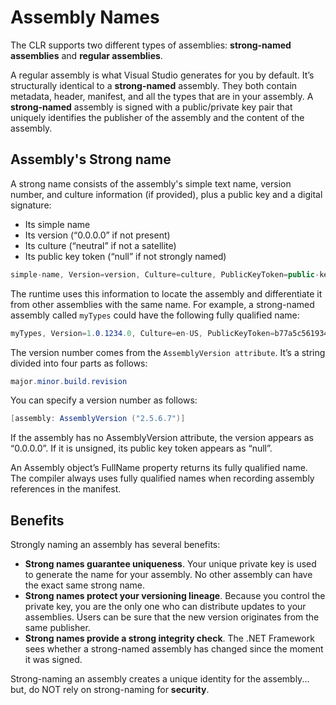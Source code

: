 # Assembly Names

The CLR supports two different types of assemblies: **strong-named assemblies** and **regular assemblies**.

A regular assembly is what Visual Studio generates for you by default. It’s structurally identical to a **strong-named** assembly. They both contain metadata, header, manifest, and all the
types that are in your assembly.
A **strong-named** assembly is signed with a public/private key pair that uniquely identifies the publisher of the assembly and the content of the assembly.

## Assembly's Strong name

A strong name consists of the assembly's simple text name, version number, and culture information (if provided), plus a public key and a digital signature:

* Its simple name
* Its version (“0.0.0.0” if not present)
* Its culture (“neutral” if not a satellite)
* Its public key token (“null” if not strongly named)

```csharp
simple-name, Version=version, Culture=culture, PublicKeyToken=public-key
```

The runtime uses this information to locate the assembly and differentiate it from other assemblies with the same name. For example, a strong-named assembly called `myTypes` could have the following fully qualified name:

```csharp
myTypes, Version=1.0.1234.0, Culture=en-US, PublicKeyToken=b77a5c561934e089c, ProcessorArchitecture=msil
```

The version number comes from the `AssemblyVersion attribute`. It’s a string divided into four parts as follows:

```csharp
major.minor.build.revision
```

You can specify a version number as follows:

```csharp
[assembly: AssemblyVersion ("2.5.6.7")]
```

If the assembly has no AssemblyVersion attribute, the version appears as “0.0.0.0”. If it is unsigned, its public key token appears as “null”.

An Assembly object’s FullName property returns its fully qualified name. The compiler always uses fully qualified names when recording assembly references in the manifest.

## Benefits

Strongly naming an assembly has several benefits:

* **Strong names guarantee uniqueness**. Your unique private key is used to generate the name for your assembly. No other assembly can have the exact same strong name.
* **Strong names protect your versioning lineage**. Because you control the private key, you are the only one who can distribute updates to your assemblies. Users can be sure that the new version originates from the same publisher.
* **Strong names provide a strong integrity check**. The .NET Framework sees whether a strong-named assembly has changed since the moment it was signed.

Strong-naming an assembly creates a unique identity for the assembly... but, do NOT rely on strong-naming for **security**.